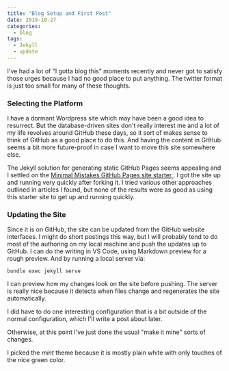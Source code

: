 ```yaml
---
title: "Blog Setup and First Post"
date: 2019-10-27
categories:
  - blog
tags:
  - Jekyll
  - update
---
```

I've had a lot of "I gotta blog this" moments recently and never got to satisfy
those urges because I had no good place to put anything.
The twitter format is just too small for many of these thoughts.

### Selecting the Platform

I have a dormant Wordpress site which may have been a good idea to resurrect.
But the database-driven sites don't really interest me and a lot of my life
revolves around GitHub these days, so it sort of makes sense to think of
GitHub as a good place to do this.
And having the content in GitHub seems a bit more future-proof in case I want
to move this site somewhere else.

The Jekyll solution for generating static GitHub Pages seems appealing and I settled on the
[Minimal Mistakes GitHub Pages site starter ](https://github.com/mmistakes/mm-github-pages-starter).
I got the site up and running very quickly after forking it.
I tried various other approaches outlined in articles I found, but none of
the results were as good as using this starter site to get up and running
quickly.

### Updating the Site

Since it is on GitHub, the site can be updated from the GitHub
website interfaces.
I might do short postings this way,
but I will probably tend to do most of the authoring on my local machine and
push the updates up to GitHub.
I can do the writing in VS Code, using Markdown preview for a rough preview.
And by running a local server via:

```shell
bundle exec jekyll serve
```

I can preview how my changes look on the site before pushing.
The server is really nice because it detects when files change and
regenerates the site automatically.

I did have to do one interesting configuration that is a bit outside of the
normal configuration, which I'll write a post about later.

Otherwise, at this point I've just done the usual "make it mine" sorts
of changes.

I picked the _mint_ theme because it is mostly plain white with only
touches of the nice green color.
